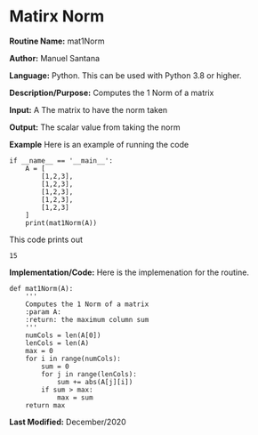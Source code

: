 
# Matirx Norm

**Routine Name:** mat1Norm

**Author:** Manuel Santana

**Language:** Python. This can be used with Python 3.8 or higher. 

**Description/Purpose:** 
Computes the 1 Norm of a matrix 

**Input:** 
A The matrix to have the norm taken

**Output:** 
The scalar value from taking the norm

**Example**
Here is an example of running the code

```
if __name__ == '__main__':
    A = [
        [1,2,3],
        [1,2,3],
        [1,2,3],
        [1,2,3],
        [1,2,3]
    ]
    print(mat1Norm(A))
```

This code prints out

```
15
```
**Implementation/Code:** 
Here is the implemenation for the routine.
```
def mat1Norm(A):
    '''
    Computes the 1 Norm of a matrix
    :param A:
    :return: the maximum column sum
    '''
    numCols = len(A[0])
    lenCols = len(A)
    max = 0
    for i in range(numCols):
        sum = 0
        for j in range(lenCols):
            sum += abs(A[j][i])
        if sum > max:
            max = sum
    return max
```
**Last Modified:** December/2020
